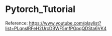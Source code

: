 # Pytorch_Tutorial
Reference: https://www.youtube.com/playlist?list=PLqnslRFeH2UrcDBWF5mfPGpqQDSta6VK4
